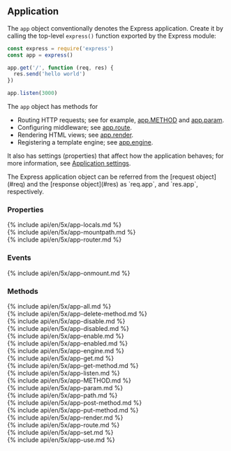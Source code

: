 <h2 id="app">Application</h2>

The `app` object conventionally denotes the Express application.
Create it by calling the top-level `express()` function exported by the Express module:

```js
const express = require('express')
const app = express()

app.get('/', function (req, res) {
  res.send('hello world')
})

app.listen(3000)
```

The `app` object has methods for

* Routing HTTP requests; see for example, [app.METHOD](#app.METHOD) and [app.param](#app.param).
* Configuring middleware; see [app.route](#app.route).
* Rendering HTML views; see [app.render](#app.render).
* Registering a template engine; see [app.engine](#app.engine).

It also has settings (properties) that affect how the application behaves;
for more information, see [Application settings](#app.settings.table).

<div class="doc-box doc-info" markdown="1">
The Express application object can be referred from the [request object](#req) and the [response object](#res) as `req.app`, and `res.app`, respectively.
</div>

<h3 id='app.properties'>Properties</h3>

<section markdown="1">
  {% include api/en/5x/app-locals.md %}
</section>

<section markdown="1">
  {% include api/en/5x/app-mountpath.md %}
</section>

<section markdown="1">
  {% include api/en/5x/app-router.md %}
</section>

<h3 id='app.events'>Events</h3>

<section markdown="1">
  {% include api/en/5x/app-onmount.md %}
</section>

<h3 id='app.methods'>Methods</h3>

<section markdown="1">
  {% include api/en/5x/app-all.md %}
</section>

<section markdown="1">
  {% include api/en/5x/app-delete-method.md %}
</section>

<section markdown="1">
  {% include api/en/5x/app-disable.md %}
</section>

<section markdown="1">
  {% include api/en/5x/app-disabled.md %}
</section>

<section markdown="1">
  {% include api/en/5x/app-enable.md %}
</section>

<section markdown="1">
  {% include api/en/5x/app-enabled.md %}
</section>

<section markdown="1">
  {% include api/en/5x/app-engine.md %}
</section>

<section markdown="1">
  {% include api/en/5x/app-get.md %}
</section>

<section markdown="1">
  {% include api/en/5x/app-get-method.md %}
</section>

<section markdown="1">
  {% include api/en/5x/app-listen.md %}
</section>

<section markdown="1">
  {% include api/en/5x/app-METHOD.md %}
</section>

<section markdown="1">
  {% include api/en/5x/app-param.md %}
</section>

<section markdown="1">
  {% include api/en/5x/app-path.md %}
</section>

<section markdown="1">
  {% include api/en/5x/app-post-method.md %}
</section>

<section markdown="1">
  {% include api/en/5x/app-put-method.md %}
</section>

<section markdown="1">
  {% include api/en/5x/app-render.md %}
</section>

<section markdown="1">
  {% include api/en/5x/app-route.md %}
</section>

<section markdown="1">
  {% include api/en/5x/app-set.md %}
</section>

<section markdown="1">
  {% include api/en/5x/app-use.md %}
</section>
